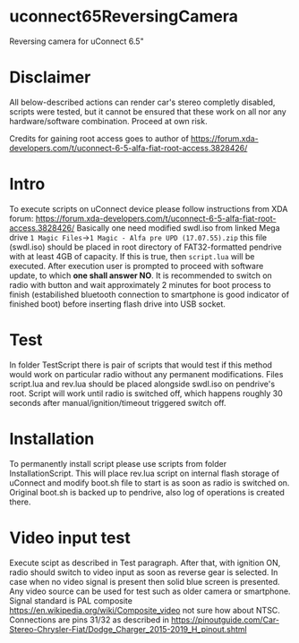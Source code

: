# uconnect65ReversingCamera
Reversing camera for uConnect 6.5"

# Disclaimer
All below-described actions can render car's stereo completly disabled, scripts were tested, but it cannot be ensured that these work on all nor any hardware/software combination. Proceed at own risk.

Credits for gaining root access goes to author of https://forum.xda-developers.com/t/uconnect-6-5-alfa-fiat-root-access.3828426/

# Intro
To execute scripts on uConnect device please follow instructions from XDA forum: https://forum.xda-developers.com/t/uconnect-6-5-alfa-fiat-root-access.3828426/
Basically one need modified swdl.iso from linked Mega drive `1 Magic Files`->`1 Magic - Alfa pre UPD (17.07.55).zip` this file (swdl.iso) should be placed in root directory of FAT32-formatted pendrive with at least 4GB of capacity. If this is true, then `script.lua` will be executed. After execution user is prompted to proceed with software update, to which **one shall answer NO**. It is recommended to switch on radio with button and wait approximately 2 minutes for boot process to finish (estabilished bluetooth connection to smartphone is good indicator of finished boot) before inserting flash drive into USB socket.

# Test
In folder TestScript there is pair of scripts that would test if this method would work on particular radio without any permanent modifications. Files script.lua and rev.lua should be placed alongside swdl.iso on pendrive's root. Script will work until radio is switched off, which happens roughly 30 seconds after manual/ignition/timeout triggered switch off.

# Installation
To permanently install script please use scripts from folder InstallationScript. This will place rev.lua script on internal flash storage of uConnect and modify boot.sh file to start is as soon as radio is switched on. Original boot.sh is backed up to pendrive, also log of operations is created there.

# Video input test
Execute scipt as described in Test paragraph. After that, with ignition ON, radio should switch to video input as soon as reverse gear is selected. In case when no video signal is present then solid blue screen is presented. Any video source can be used for test such as older camera or smartphone. Signal standard is PAL composite https://en.wikipedia.org/wiki/Composite_video not sure how about NTSC. Connections are pins 31/32 as described in https://pinoutguide.com/Car-Stereo-Chrysler-Fiat/Dodge_Charger_2015-2019_H_pinout.shtml
